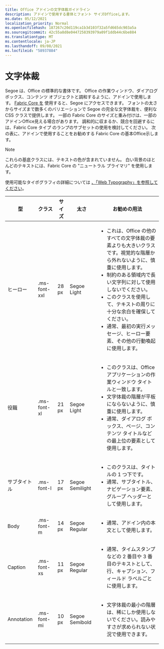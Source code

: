 ```yaml
---
title: Office アドインの文字体裁ガイドライン
description: アドインで使用する書体とフォント サイズOfficeします。
ms.date: 05/12/2021
localization_priority: Normal
ms.openlocfilehash: 187267c20d119ca1b3d103f32a5fd665dc903a5a
ms.sourcegitcommit: 42c55a8d8e0447258393979a09f1ddb44c6be884
ms.translationtype: MT
ms.contentlocale: ja-JP
ms.lasthandoff: 09/08/2021
ms.locfileid: "58937884"
---
```

# <a name="typography"></a>文字体裁

Segoe は、Office の標準的な書体です。 Office の作業ウィンドウ、ダイアログ ボックス、コンテンツ オブジェクトと調和するように、アドインで使用します。 [Fabric Core を](fabric-core.md) 使用すると、Segoe にアクセスできます。 フォントの太さからサイズまで数多くのバリエーションで Segoe の完全な文字体裁を、便利な CSS クラスで提供します。 一部の Fabric Core のサイズと重み付けは、一部のアドインOffice見える場合があります。 調和的に収まるか、競合を回避するには、Fabric Core タイプ のランプのサブセットの使用を検討してください。 次の表に、アドインで使用することをお勧めする Fabric Core の基本Office示します。

> [!NOTE]
> これらの基底クラスには、テキストの色が含まれていません。 白い背景のほとんどのテキストには、Fabric Core の "ニュートラル プライマリ" を使用します。
>
> 使用可能なタイポグラフィの詳細については [、「Web Typography」を参照してください](https://developer.microsoft.com/fluentui#/styles/web/typography)。

|型 |クラス |サイズ |太さ |お勧めの用法 |
|------ |----- |---- |------ |----------------- |
|ヒーロー|.ms-font-xxl |28 px | Segoe Light |<ul><li>これは、Office の他のすべての文字体裁の要素よりも大きいクラスです。視覚的な階層から外れないように、慎重に使用します。</li><li>制約のある領域内で長い文字列に対して使用しないでください。</li><li>このクラスを使用して、テキストの周りに十分な余白を確保してください。</li><li>通常、最初の実行メッセージ、ヒーロー要素、その他の行動喚起に使用します。</li></ul> |
|役職|.ms-font-xl |21 px |Segoe Light | <ul><li>このクラスは、Office アプリケーションの作業ウィンドウ タイトルと一致します。</li><li>文字体裁の階層が平板にならないように、慎重に使用します。</li><li>通常、ダイアログ ボックス、ページ、コンテンツ タイトルなどの最上位の要素として使用します。</li></ul> |
|サブタイトル|.ms-font-l |17 px |Segoe Semilight | <ul><li>このクラスは、タイトルの 1 つ下です。</li><li>通常、サブタイトル、ナビゲーション要素、グループ ヘッダーとして使用します。</li><ul> |
|Body|.ms-font-m |14 px |Segoe Regular |<ul><li>通常、アドイン内の本文として使用します。</li><ul>|
|Caption|.ms-font-xs |11 px | Segoe Regular |<ul><li>通常、タイムスタンプなどの 2 番目や 3 番目のテキストとして、行、キャプション、フィールド ラベルごとに使用します。</li><ul>|
|Annotation|.ms-font-mi |10 px |Segoe Semibold |<ul><li>文字体裁の最小の階層は、稀にしか使用しないでください。読みやすさが求められない状況で使用できます。</li><ul>|
